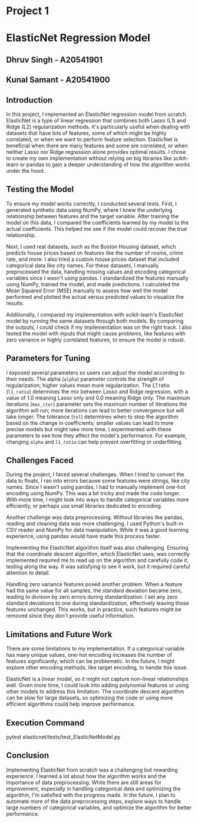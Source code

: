 # Project 1 

# ElasticNet Regression Model

## Dhruv Singh - A20541901
## Kunal Samant - A20541900
## Introduction

In this project, I implemented an ElasticNet regression model from scratch. ElasticNet is a type of linear regression that combines both Lasso (L1) and Ridge (L2) regularization methods. It's particularly useful when dealing with datasets that have lots of features, some of which might be highly correlated, or when we want to perform feature selection. ElasticNet is beneficial when there are many features and some are correlated, or when neither Lasso nor Ridge regression alone provides optimal results. I chose to create my own implementation without relying on big libraries like scikit-learn or pandas to gain a deeper understanding of how the algorithm works under the hood.

## Testing the Model

To ensure my model works correctly, I conducted several tests. First, I generated synthetic data using NumPy, where I knew the underlying relationship between features and the target variable. After training the model on this data, I compared the coefficients learned by my model to the actual coefficients. This helped me see if the model could recover the true relationship.

Next, I used real datasets, such as the Boston Housing dataset, which predicts house prices based on features like the number of rooms, crime rate, and more. I also tried a custom house prices dataset that included categorical data like city names. For these datasets, I manually preprocessed the data, handling missing values and encoding categorical variables since I wasn't using pandas. I standardized the features manually using NumPy, trained the model, and made predictions. I calculated the Mean Squared Error (MSE) manually to assess how well the model performed and plotted the actual versus predicted values to visualize the results.

Additionally, I compared my implementation with scikit-learn's ElasticNet model by running the same datasets through both models. By comparing the outputs, I could check if my implementation was on the right track. I also tested the model with inputs that might cause problems, like features with zero variance or highly correlated features, to ensure the model is robust.

## Parameters for Tuning

I exposed several parameters so users can adjust the model according to their needs. The alpha (`alpha`) parameter controls the strength of regularization; higher values mean more regularization. The L1 ratio (`l1_ratio`) determines the mix between Lasso and Ridge regression, with a value of 1.0 meaning Lasso only and 0.0 meaning Ridge only. The maximum iterations (`max_iter`) parameter sets the maximum number of iterations the algorithm will run; more iterations can lead to better convergence but will take longer. The tolerance (`tol`) determines when to stop the algorithm based on the change in coefficients; smaller values can lead to more precise models but might take more time. I experimented with these parameters to see how they affect the model's performance. For example, changing `alpha` and `l1_ratio` can help prevent overfitting or underfitting.

## Challenges Faced

During the project, I faced several challenges. When I tried to convert the data to floats, I ran into errors because some features were strings, like city names. Since I wasn't using pandas, I had to manually implement one-hot encoding using NumPy. This was a bit tricky and made the code longer. With more time, I might look into ways to handle categorical variables more efficiently, or perhaps use small libraries dedicated to encoding.

Another challenge was data preprocessing. Without libraries like pandas, reading and cleaning data was more challenging. I used Python's built-in CSV reader and NumPy for data manipulation. While it was a good learning experience, using pandas would have made this process faster.

Implementing the ElasticNet algorithm itself was also challenging. Ensuring that the coordinate descent algorithm, which ElasticNet uses, was correctly implemented required me to read up on the algorithm and carefully code it, testing along the way. It was satisfying to see it work, but it required careful attention to detail.

Handling zero variance features posed another problem. When a feature had the same value for all samples, the standard deviation became zero, leading to division by zero errors during standardization. I set any zero standard deviations to one during standardization, effectively leaving those features unchanged. This works, but in practice, such features might be removed since they don't provide useful information.

## Limitations and Future Work

There are some limitations to my implementation. If a categorical variable has many unique values, one-hot encoding increases the number of features significantly, which can be problematic. In the future, I might explore other encoding methods, like target encoding, to handle this issue.

ElasticNet is a linear model, so it might not capture non-linear relationships well. Given more time, I could look into adding polynomial features or using other models to address this limitation. The coordinate descent algorithm can be slow for large datasets, so optimizing the code or using more efficient algorithms could help improve performance.

## Execution Command
pytest elasticnet/tests/test_ElasticNetModel.py

## Conclusion

Implementing ElasticNet from scratch was a challenging but rewarding experience. I learned a lot about how the algorithm works and the importance of data preprocessing. While there are still areas for improvement, especially in handling categorical data and optimizing the algorithm, I'm satisfied with the progress made. In the future, I plan to automate more of the data preprocessing steps, explore ways to handle large numbers of categorical variables, and optimize the algorithm for better performance.

